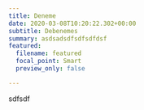 ```yaml
---
title: Deneme
date: 2020-03-08T10:20:22.302+00:00
subtitle: Debenemes
summary: asdsadsdfsdfsdfdsf
featured:
  filename: featured
  focal_point: Smart
  preview_only: false

---
```

sdfsdf